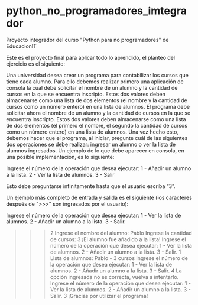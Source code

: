 # python_no_programadores_imtegrador
Proyecto integrador del curso "Python para no programadores" de EducacionIT

Este es el proyecto final para aplicar todo lo aprendido, el planteo del ejercicio es el siguiente:

Una universidad desea crear un programa para contabilizar los cursos que tiene cada alumno. Para ello debemos realizar primero una aplicación de consola la cual debe solicitar el nombre de un alumno y la cantidad de cursos en la que se encuentra inscripto. Estos dos valores deben almacenarse como una lista de dos elementos (el nombre y la cantidad de cursos como un número entero) en una lista de alumnos.
El programa debe solicitar ahora el nombre de un alumno y la cantidad de cursos en la que se encuentra inscripto. Estos dos valores deben almacenarse como una lista de dos elementos (el primero el nombre, el segundo la cantidad de cursos como un número entero) en una lista de alumnos. Una vez hecho esto, debemos hacer que el programa, al iniciar, pregunte cuál de las siguientes dos operaciones se debe realizar: ingresar un alumno o ver la lista de alumnos ingresados. Un ejemplo de lo que debe aparecer en consola, en una posible implementación, es lo siguiente:

Ingrese el número de la operación que desea ejecutar:
1 - Añadir un alumno a la lista.
2 - Ver la lista de alumnos.
3 - Salir
>>>

Esto debe preguntarse infinitamente hasta que el usuario escriba “3”.

Un ejemplo más completo de entrada y salida es el siguiente (los caracteres después de ">>>" son ingresados por el usuario):

Ingrese el número de la operación que desea ejecutar:
1 - Ver la lista de alumnos.
2 - Añadir un alumno a la lista.
3 - Salir.
>>> 2
Ingrese el nombre del alumno: Pablo
Ingrese la cantidad de cursos: 3
¡El alumno fue añadido a la lista!
Ingrese el número de la operación que desea ejecutar:
1 - Ver la lista de alumnos.
2 - Añadir un alumno a la lista.
3 - Salir.
>>> 1
Lista de alumnos:
Pablo - 3 cursos
Ingrese el número de la operación que desea ejecutar:
1 - Ver la lista de alumnos.
2 - Añadir un alumno a la lista.
3 - Salir.
>>> 4
La opción ingresada no es correcta, vuelva a intentarlo.
Ingrese el número de la operación que desea ejecutar:
1 - Ver la lista de alumnos.
2 - Añadir un alumno a la lista.
3 - Salir.
>>> 3
¡Gracias por utilizar el programa!